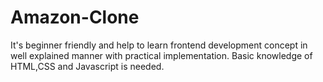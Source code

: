 # Amazon-Clone
It's beginner friendly and help to learn frontend development concept in  well explained manner with practical implementation.
Basic knowledge of HTML,CSS and Javascript is needed.
